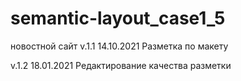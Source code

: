 # semantic-layout_case1_5
 новостной сайт
 v.1.1 14.10.2021
    Разметка по макету

v.1.2 18.01.2021
   Редактирование качества разметки